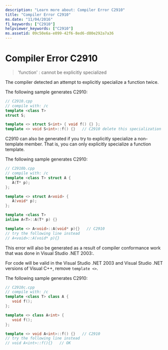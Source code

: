 ```yaml
---
description: "Learn more about: Compiler Error C2910"
title: "Compiler Error C2910"
ms.date: "11/04/2016"
f1_keywords: ["C2910"]
helpviewer_keywords: ["C2910"]
ms.assetid: 09c50e6a-e099-42f6-8ed6-d80e292a7a36
---
```

# Compiler Error C2910

> 'function' : cannot be explicitly specialized

The compiler detected an attempt to explicitly specialize a function twice.

The following sample generates C2910:

```cpp
// C2910.cpp
// compile with: /c
template <class T>
struct S;

template <> struct S<int> { void f() {} };
template <> void S<int>::f() {}   // C2910 delete this specialization
```

C2910 can also be generated if you try to explicitly specialize a non-template member. That is, you can only explicitly specialize a function template.

The following sample generates C2910:

```cpp
// C2910b.cpp
// compile with: /c
template <class T> struct A {
   A(T* p);
};

template <> struct A<void> {
   A(void* p);
};

template <class T>
inline A<T>::A(T* p) {}

template <> A<void>::A(void* p){}   // C2910
// try the following line instead
// A<void>::A(void* p){}
```

This error will also be generated as a result of compiler conformance work that was done in Visual Studio .NET 2003:.

For code will be valid in the Visual Studio .NET 2003 and Visual Studio .NET versions of Visual C++, remove `template <>`.

The following sample generates C2910:

```cpp
// C2910c.cpp
// compile with: /c
template <class T> class A {
   void f();
};

template <> class A<int> {
   void f();
};

template <> void A<int>::f() {}   // C2910
// try the following line instead
// void A<int>::f(){}   // OK
```
